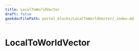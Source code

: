 ```yaml
---
title: LocalToWorldVector
draft: false
geekdocFilePath: portal_blocks/LocalToWorldVector/_index.md
---
```

# LocalToWorldVector